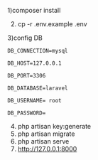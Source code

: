 1)composer install

2) cp -r .env.example .env

3)config DB

    DB_CONNECTION=mysql

    DB_HOST=127.0.0.1

    DB_PORT=3306

    DB_DATABASE=laravel

    DB_USERNAME= root 

    DB_PASSWORD=
    
4)  php artisan key:generate
5)  php artisan migrate
6)  php artisan serve
7)  http://127.0.0.1:8000
